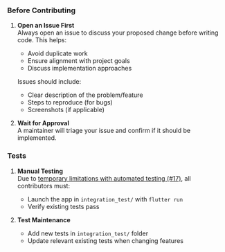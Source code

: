 ### Before Contributing

1. **Open an Issue First**  
   Always open an issue to discuss your proposed change before writing code. This helps:
   - Avoid duplicate work
   - Ensure alignment with project goals
   - Discuss implementation approaches

   Issues should include:
   - Clear description of the problem/feature
   - Steps to reproduce (for bugs)
   - Screenshots (if applicable)

2. **Wait for Approval**  
   A maintainer will triage your issue and confirm if it should be implemented.

### Tests

1. **Manual Testing**  
   Due to [temporary limitations with automated testing (#17)](https://github.com/nt4f04uNd/android_content_provider/issues/17), all contributors must:
   - Launch the app in  `integration_test/` with `flutter run`
   - Verify existing tests pass

2. **Test Maintenance**  
   - Add new tests in `integration_test/` folder
   - Update relevant existing tests when changing features
